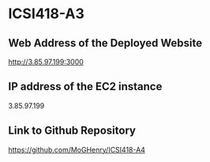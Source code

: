 # ICSI418-A3

## Web Address of the Deployed Website

http://3.85.97.199:3000

## IP address of the EC2 instance

3.85.97.199

## Link to Github Repository

https://github.com/MoGHenry/ICSI418-A4
